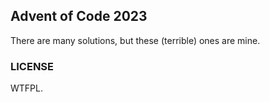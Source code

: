 ## Advent of Code 2023

There are many solutions, but these (terrible) ones are mine.

### LICENSE

WTFPL.
